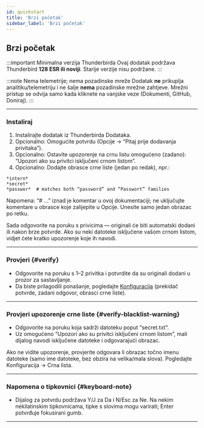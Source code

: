 ```yaml
---
id: quickstart
title: 'Brzi početak'
sidebar_label: 'Brzi početak'
---
```


## Brzi početak

:::important Minimalna verzija Thunderbirda
Ovaj dodatak podržava Thunderbird **128 ESR ili noviji**. Starije verzije nisu podržane.
:::

:::note Nema telemetrije; nema pozadinske mreže
Dodatak **ne** prikuplja analitiku/telemetriju i ne šalje **nema** pozadinske mrežne zahtjeve. Mrežni pristup se odvija samo kada kliknete na vanjske veze (Dokumenti, GitHub, Doniraj).
:::

---

### Instaliraj

1. Instalirajte dodatak iz Thunderbirda Dodataka.
2. Opcionalno: Omogućite potvrdu (Opcije → “Pitaj prije dodavanja privitaka”).
3. Opcionalno: Ostavite upozorenje na crnu listu omogućeno (zadano): “Upozori ako su privitci isključeni crnom listom”.
4. Opcionalno: Dodajte obrasce crne liste (jedan po redak), npr.:

```
*intern*
*secret*
*passwor*  # matches both “password” and “Passwort” families
```

Napomena: “# …” iznad je komentar u ovoj dokumentaciji; ne uključujte komentare u obrasce koje zalijepite u Opcije. Unesite samo jedan obrazac po retku.

Sada odgovorite na poruku s privicima — originali će biti automatski dodani ili nakon brze potvrde. Ako su neki datoteke isključene vašom crnom listom, vidjet ćete kratko upozorenje koje ih navodi.

---

### Provjeri {#verify}

- Odgovorite na poruku s 1–2 privitka i potvrdite da su originali dodani u prozor za sastavljanje.
- Da biste prilagodili ponašanje, pogledajte [Konfiguracija](configuration) (prekidač potvrde, zadani odgovor, obrasci crne liste).

---

### Provjeri upozorenje crne liste {#verify-blacklist-warning}

- Odgovorite na poruku koja sadrži datoteku poput “secret.txt”.
- Uz omogućeno “Upozori ako su privitci isključeni crnom listom”, mali dijalog navodi isključene datoteke i odgovarajući obrazac.

Ako ne vidite upozorenje, provjerite odgovara li obrazac točno imenu datoteke (samo ime datoteke, bez obzira na velika/mala slova). Pogledajte Konfiguracija → Crna lista.

---

### Napomena o tipkovnici {#keyboard-note}

- Dijalog za potvrdu podržava Y/J za Da i N/Esc za Ne. Na nekim nekilatinskim tipkovnicama, tipke s slovima mogu varirati; Enter potvrđuje fokusirani gumb.

---
